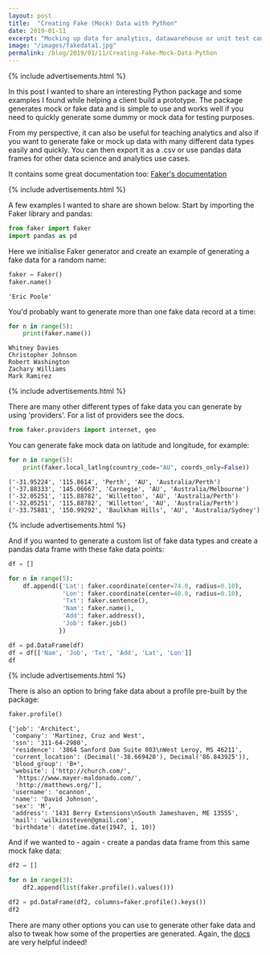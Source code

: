 ```yaml
---
layout: post
title:  "Creating Fake (Mock) Data with Python"
date: 2019-01-11
excerpt: "Mocking up data for analytics, datawarehouse or unit test can be challenging. This Python package is a fast and easy way to generate fake (mock) data."
image: "/images/fakedata1.jpg"
permalink: /blog/2019/01/11/Creating-Fake-Mock-Data-Python
---
```



{% include advertisements.html %}


In this post I wanted to share an interesting Python package and some examples I found while helping a client build a prototype. The package generates mock or fake data and is simple to use and works well if you need to quickly generate some dummy or mock data for testing purposes.

From my perspective, it can also be useful for teaching analytics and also if you want to generate fake or mock up data with many different data types easily and quickly. You can then export it as a .csv or use pandas data frames for other data science and analytics use cases. 

It contains some great documentation too: [Faker's documentation](https://faker.readthedocs.io/en/stable/index.html)


{% include advertisements.html %}


A few examples I wanted to share are shown below. Start by importing the Faker library and pandas:

```python
from faker import Faker
import pandas as pd
```


Here we initialise Faker generator and create an example of generating a fake data for a random name:

```python
faker = Faker()
faker.name()
```




    'Eric Poole'


You'd probably want to generate more than one fake data record at a time:

```python
for n in range(5):
    print(faker.name())
```

    Whitney Davies
    Christopher Johnson
    Robert Washington
    Zachary Williams
    Mark Ramirez


{% include advertisements.html %}


There are many other different types of fake data you can generate by using 'providers'. For a list of providers see the docs.
```python
from faker.providers import internet, geo
```



You can generate fake mock data on latitude and longitude, for example:

```python
for n in range(5):
    print(faker.local_latlng(country_code="AU", coords_only=False))
```

    ('-31.95224', '115.8614', 'Perth', 'AU', 'Australia/Perth')
    ('-37.88333', '145.06667', 'Carnegie', 'AU', 'Australia/Melbourne')
    ('-32.05251', '115.88782', 'Willetton', 'AU', 'Australia/Perth')
    ('-32.05251', '115.88782', 'Willetton', 'AU', 'Australia/Perth')
    ('-33.75881', '150.99292', 'Baulkham Hills', 'AU', 'Australia/Sydney')



{% include advertisements.html %}


And if you wanted to generate a custom list of fake data types and create a pandas data frame with these fake data points:

```python
df = []

for n in range(5):
    df.append({'Lat': faker.coordinate(center=74.0, radius=0.10),
               'Lon': faker.coordinate(center=40.8, radius=0.10),
               'Txt': faker.sentence(),
               'Nam': faker.name(),
               'Add': faker.address(),
               'Job': faker.job()
              })

df = pd.DataFrame(df)
df = df[['Nam', 'Job', 'Txt', 'Add', 'Lat', 'Lon']]
df
```


{% include advertisements.html %}



There is also an option to bring fake data about a profile pre-built by the package:

```python
faker.profile()
```




    {'job': 'Architect',
     'company': 'Martinez, Cruz and West',
     'ssn': '311-64-2980',
     'residence': '3864 Sanford Dam Suite 803\nWest Leroy, MS 46211',
     'current_location': (Decimal('-38.669420'), Decimal('86.843925')),
     'blood_group': 'B+',
     'website': ['http://church.com/',
      'https://www.mayer-maldonado.com/',
      'http://matthews.org/'],
     'username': 'ocannon',
     'name': 'David Johnson',
     'sex': 'M',
     'address': '1431 Berry Extensions\nSouth Jameshaven, ME 13555',
     'mail': 'wilkinssteven@gmail.com',
     'birthdate': datetime.date(1947, 1, 10)}


And if we wanted to - again - create a pandas data frame from this same mock fake data:



```python
df2 = []

for n in range(3):
    df2.append(list(faker.profile().values()))

df2 = pd.DataFrame(df2, columns=faker.profile().keys())
df2
```



There are many other options you can use to generate other fake data and also to tweak how some of the properties are generated. Again, the [docs](https://faker.readthedocs.io/en/stable/index.html) are very helpful indeed!
